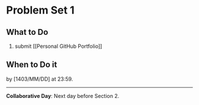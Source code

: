 
# Problem Set 1

## What to Do
1. submit [[Personal GitHub Portfolio]]

## When to Do it

by [1403/MM/DD] at 23:59.

---

**Collaborative Day**: Next day before Section 2.